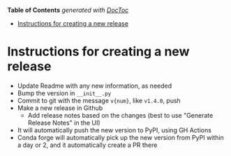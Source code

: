 <!-- START doctoc generated TOC please keep comment here to allow auto update -->
<!-- DON'T EDIT THIS SECTION, INSTEAD RE-RUN doctoc TO UPDATE -->
**Table of Contents**  *generated with [DocToc](https://github.com/thlorenz/doctoc)*

- [Instructions for creating a new release](#instructions-for-creating-a-new-release)

<!-- END doctoc generated TOC please keep comment here to allow auto update -->

# Instructions for creating a new release

* Update Readme with any new information, as needed
* Bump the version in `__init__.py`
* Commit to git with the message `v{num}`, like `v1.4.0`, push
* Make a new release in Github
    * Add release notes based on the changes (best to use "Generate Release Notes" in the UI)
* It will automatically push the new version to PyPI, using GH Actions
* Conda forge will automatically pick up the new version from PyPI within a day or 2, and it automatically create a PR there
